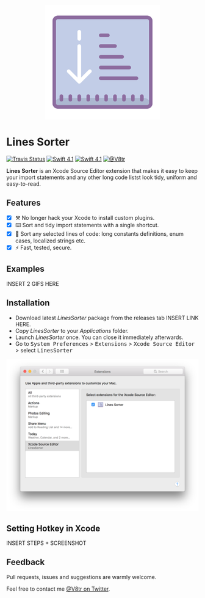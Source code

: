 <p align="center">
    <img src="Design/icon.png" width="300" max-width="50%" alt="Lines Sorter" />
</p>

# Lines Sorter

[![Travis Status](https://travis-ci.org/V8tr/LinesSorter-Xcode-Extension.svg?branch=master)](https://travis-ci.org/V8tr/LinesSorter-Xcode-Extension)
[![Swift 4.1](https://img.shields.io/badge/swift-4.1-orange.svg?style=flat)](#)	[![Swift 4.1](https://img.shields.io/badge/swift-4.1-orange.svg?style=flat)](#)
[![@V8tr](https://img.shields.io/badge/contact-@V8tr-blue.svg?style=flat)](https://twitter.com/V8tr)

**Lines Sorter** is an Xcode Source Editor extension that makes it easy to keep your import statements and any other long code listst look tidy, uniform and easy-to-read.

## Features

- [X] ⚒ No longer hack your Xcode to install custom plugins.     
- [X] ⌨️ Sort and tidy import statements with a single shortcut.    
- [X] 📃 Sort any selected lines of code: long constants definitions, enum cases, localized strings etc.  
- [X] ⚡️ Fast, tested, secure.  

## Examples

INSERT 2 GIFS HERE

## Installation

- Download latest *LinesSorter* package from the releases tab INSERT LINK HERE.
- Copy *LinesSorter* to your *Applications* folder.
- Launch *LinesSorter* once. You can close it immediately afterwards.
- Go to <kbd>System Preferences</kbd> > <kbd>Extensions</kbd> > <kbd>Xcode Source Editor</kbd> > select <kbd>LinesSorter</kbd>

![Lines Sorter Xcode Extension - Installation](Design/installation.png)

## Setting Hotkey in Xcode

INSERT STEPS + SCREENSHOT

## Feedback

Pull requests, issues and suggestions are warmly welcome.

Feel free to contact me [@V8tr on Twitter](https://twitter.com/johnsundell).
